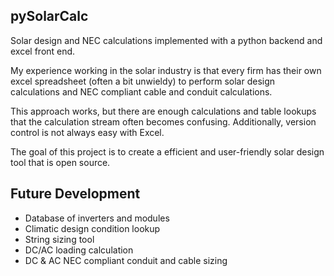 ## pySolarCalc
Solar design and NEC calculations implemented with a python backend and excel front end.

My experience working in the solar industry is that every firm has their own excel spreadsheet (often a bit unwieldy) to perform solar design calculations and NEC compliant cable and conduit calculations.

This approach works, but there are enough calculations and table lookups that the calculation stream often becomes confusing.  Additionally, version control is not always easy with Excel.

The goal of this project is to create a efficient and user-friendly solar design tool that is open source.  
  
## Future Development
* Database of inverters and modules
* Climatic design condition lookup
* String sizing tool
* DC/AC loading calculation
* DC & AC NEC compliant conduit and cable sizing
